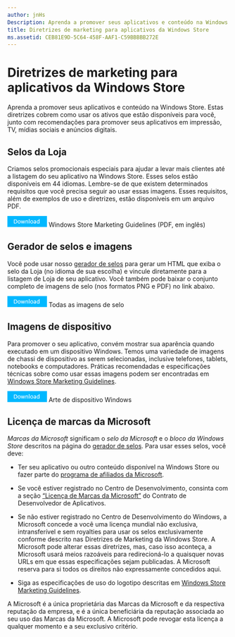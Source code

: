 ```yaml
---
author: jnHs
Description: Aprenda a promover seus aplicativos e conteúdo na Windows Store. Estas diretrizes cobrem como usar os ativos que estão disponíveis para você, junto com recomendações para promover seus aplicativos em impressão, TV, mídias sociais e anúncios digitais.
title: Diretrizes de marketing para aplicativos da Windows Store
ms.assetid: CEB81E9D-5C64-458F-AAF1-C59BBBBB272E
---
```


# Diretrizes de marketing para aplicativos da Windows Store

Aprenda a promover seus aplicativos e conteúdo na Windows Store. Estas diretrizes cobrem como usar os ativos que estão disponíveis para você, junto com recomendações para promover seus aplicativos em impressão, TV, mídias sociais e anúncios digitais.

## Selos da Loja

Criamos selos promocionais especiais para ajudar a levar mais clientes até a listagem do seu aplicativo na Windows Store. Esses selos estão disponíveis em 44 idiomas. Lembre-se de que existem determinados requisitos que você precisa seguir ao usar essas imagens. Esses requisitos, além de exemplos de uso e diretrizes, estão disponíveis em um arquivo PDF.

[
              ![Download button](images/downloadbutton.png)](http://go.microsoft.com/fwlink/p/?LinkId=529769) Windows Store Marketing Guidelines (PDF, em inglês)

## Gerador de selos e imagens

Você pode usar nosso [gerador de selos](http://go.microsoft.com/fwlink/p/?LinkID=534236) para gerar um HTML que exiba o selo da Loja (no idioma de sua escolha) e vincule diretamente para a listagem de Loja de seu aplicativo. Você também pode baixar o conjunto completo de imagens de selo (nos formatos PNG e PDF) no link abaixo.

[
              ![Botão Baixar](images/downloadbutton.png)](http://go.microsoft.com/fwlink/p/?LinkId=529771) Todas as imagens de selo

## Imagens de dispositivo

Para promover o seu aplicativo, convém mostrar sua aparência quando executado em um dispositivo Windows. Temos uma variedade de imagens de chassi de dispositivo as serem selecionadas, inclusive telefones, tablets, notebooks e computadores. Práticas recomendadas e especificações técnicas sobre como usar essas imagens podem ser encontradas em [Windows Store Marketing Guidelines](http://go.microsoft.com/fwlink/p/?LinkId=529769).

[
              ![Botão Baixar](images/downloadbutton.png)](https://go.microsoft.com/fwlink/p/?LinkId=533057) Arte de dispositivo Windows

## Licença de marcas da Microsoft

*Marcas da Microsoft* significam o *selo da Microsoft* e o *bloco da Windows Store* descritos na página do [gerador de selos](http://go.microsoft.com/fwlink/p/?LinkID=534236). Para usar esses selos, você deve:

-   Ter seu aplicativo ou outro conteúdo disponível na Windows Store ou fazer parte do [programa de afiliados da Microsoft](http://go.microsoft.com/fwlink/p/?LinkId=624463).

-   Se você estiver registrado no Centro de Desenvolvimento, consinta com a seção [“Licença de Marcas da Microsoft”](https://msdn.microsoft.com/library/windows/apps/hh694058.aspx#license_to_mark) do Contrato de Desenvolvedor de Aplicativos.

-   Se não estiver registrado no Centro de Desenvolvimento do Windows, a Microsoft concede a você uma licença mundial não exclusiva, intransferível e sem royalties para usar os selos exclusivamente conforme descrito nas Diretrizes de Marketing da Windows Store. A Microsoft pode alterar essas diretrizes, mas, caso isso aconteça, a Microsoft usará meios razoáveis para redirecioná-lo a quaisquer novas URLs em que essas especificações sejam publicadas. A Microsoft reserva para si todos os direitos não expressamente concedidos aqui.

-   Siga as especificações de uso do logotipo descritas em [Windows Store Marketing Guidelines](http://go.microsoft.com/fwlink/p/?LinkId=529769).

A Microsoft é a única proprietária das Marcas da Microsoft e da respectiva reputação da empresa, e é a única beneficiária da reputação associada ao seu uso das Marcas da Microsoft. A Microsoft pode revogar esta licença a qualquer momento e a seu exclusivo critério.

 

 






<!--HONumber=May16_HO2-->



